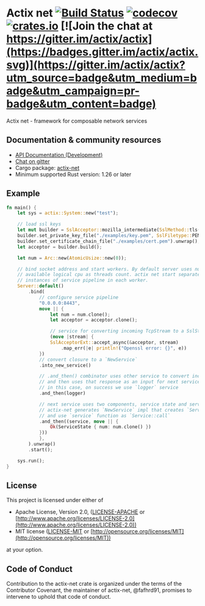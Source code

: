 # Actix net [![Build Status](https://travis-ci.org/actix/actix-net.svg?branch=master)](https://travis-ci.org/actix/actix-net) [![codecov](https://codecov.io/gh/actix/actix-net/branch/master/graph/badge.svg)](https://codecov.io/gh/actix/actix-net) [![crates.io](https://meritbadge.herokuapp.com/actix-net)](https://crates.io/crates/actix-net) [![Join the chat at https://gitter.im/actix/actix](https://badges.gitter.im/actix/actix.svg)](https://gitter.im/actix/actix?utm_source=badge&utm_medium=badge&utm_campaign=pr-badge&utm_content=badge)

Actix net - framework for composable network services

## Documentation & community resources

* [API Documentation (Development)](https://actix.rs/actix-net/actix_net/)
* [Chat on gitter](https://gitter.im/actix/actix)
* Cargo package: [actix-net](https://crates.io/crates/actix-net)
* Minimum supported Rust version: 1.26 or later

## Example

```rust
fn main() {
    let sys = actix::System::new("test");

    // load ssl keys
    let mut builder = SslAcceptor::mozilla_intermediate(SslMethod::tls()).unwrap();
    builder.set_private_key_file("./examples/key.pem", SslFiletype::PEM).unwrap();
    builder.set_certificate_chain_file("./examples/cert.pem").unwrap();
    let acceptor = builder.build();

    let num = Arc::new(AtomicUsize::new(0));

    // bind socket address and start workers. By default server uses number of
    // available logical cpu as threads count. actix net start separate
    // instances of service pipeline in each worker.
    Server::default()
        .bind(
            // configure service pipeline
            "0.0.0.0:8443",
            move || {
                let num = num.clone();
                let acceptor = acceptor.clone();

                // service for converting incoming TcpStream to a SslStream<TcpStream>
                (move |stream| {
                SslAcceptorExt::accept_async(&acceptor, stream)
                    .map_err(|e| println!("Openssl error: {}", e))
            })
            // convert closure to a `NewService`
            .into_new_service()

            // .and_then() combinator uses other service to convert incoming `Request` to a `Response`
            // and then uses that response as an input for next service.
            // in this case, on success we use `logger` service
            .and_then(logger)

            // next service uses two components, service state and service function
            // actix-net generates `NewService` impl that creates `ServiceState` instance for each new service
            // and use `service` function as `Service::call`
            .and_then((service, move || {
                Ok(ServiceState { num: num.clone() })
            }))
            },
        ).unwrap()
        .start();

    sys.run();
}
```

## License

This project is licensed under either of

* Apache License, Version 2.0, ([LICENSE-APACHE](LICENSE-APACHE) or [http://www.apache.org/licenses/LICENSE-2.0](http://www.apache.org/licenses/LICENSE-2.0))
* MIT license ([LICENSE-MIT](LICENSE-MIT) or [http://opensource.org/licenses/MIT](http://opensource.org/licenses/MIT))

at your option.

## Code of Conduct

Contribution to the actix-net crate is organized under the terms of the
Contributor Covenant, the maintainer of actix-net, @fafhrd91, promises to
intervene to uphold that code of conduct.
